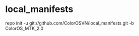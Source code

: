local_manifests
===============
repo init -u git://github.com/ColorOSVN/local_manifests.git -b ColorOS_MTK_2.0
